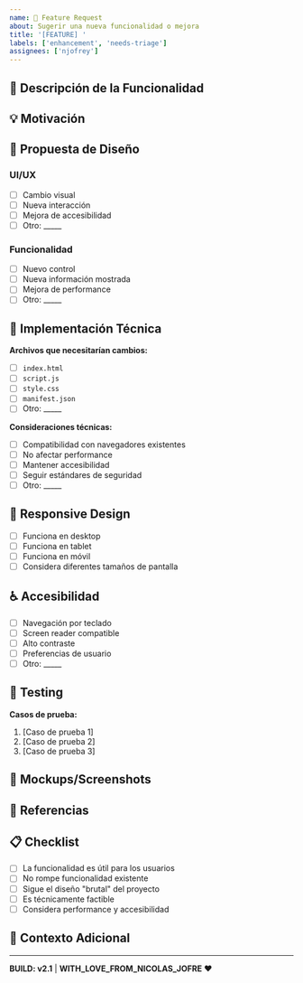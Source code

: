 ```yaml
---
name: 🚀 Feature Request
about: Sugerir una nueva funcionalidad o mejora
title: '[FEATURE] '
labels: ['enhancement', 'needs-triage']
assignees: ['njofrey']
---
```


## 🎯 Descripción de la Funcionalidad
<!-- Describe la nueva funcionalidad que quieres -->

## 💡 Motivación
<!-- ¿Por qué necesitas esta funcionalidad? ¿Qué problema resuelve? -->

## 🎨 Propuesta de Diseño
<!-- Si aplica, describe cómo debería verse o funcionar -->

### UI/UX
- [ ] Cambio visual
- [ ] Nueva interacción
- [ ] Mejora de accesibilidad
- [ ] Otro: _____

### Funcionalidad
- [ ] Nuevo control
- [ ] Nueva información mostrada
- [ ] Mejora de performance
- [ ] Otro: _____

## 🔧 Implementación Técnica
<!-- Si tienes ideas sobre cómo implementarlo -->

**Archivos que necesitarían cambios:**
- [ ] `index.html`
- [ ] `script.js`
- [ ] `style.css`
- [ ] `manifest.json`
- [ ] Otro: _____

**Consideraciones técnicas:**
- [ ] Compatibilidad con navegadores existentes
- [ ] No afectar performance
- [ ] Mantener accesibilidad
- [ ] Seguir estándares de seguridad
- [ ] Otro: _____

## 📱 Responsive Design
<!-- Consideraciones para diferentes dispositivos -->

- [ ] Funciona en desktop
- [ ] Funciona en tablet
- [ ] Funciona en móvil
- [ ] Considera diferentes tamaños de pantalla

## ♿ Accesibilidad
<!-- Consideraciones de accesibilidad -->

- [ ] Navegación por teclado
- [ ] Screen reader compatible
- [ ] Alto contraste
- [ ] Preferencias de usuario
- [ ] Otro: _____

## 🧪 Testing
<!-- Cómo se podría probar la funcionalidad -->

**Casos de prueba:**
1. [Caso de prueba 1]
2. [Caso de prueba 2]
3. [Caso de prueba 3]

## 📸 Mockups/Screenshots
<!-- Si tienes mockups o ejemplos visuales -->

## 🔗 Referencias
<!-- Enlaces a ejemplos similares o inspiración -->

## 📋 Checklist
<!-- Marca las casillas que aplican -->

- [ ] La funcionalidad es útil para los usuarios
- [ ] No rompe funcionalidad existente
- [ ] Sigue el diseño "brutal" del proyecto
- [ ] Es técnicamente factible
- [ ] Considera performance y accesibilidad

## 📝 Contexto Adicional
<!-- Cualquier información adicional relevante -->

---

**BUILD: v2.1** | **WITH_LOVE_FROM_NICOLAS_JOFRE** ❤️ 